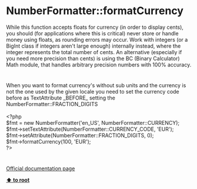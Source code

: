 # NumberFormatter::formatCurrency




<div class="phpcode"><span class="html">
While this function accepts floats for currency (in order to display cents), you should (for applications where this is critical) never store or handle money using floats, as rounding errors may occur. Work with integers (or a BigInt class if integers aren&apos;t large enough) internally instead, where the integer represents the total number of cents. An alternative (especially if you need more precision than cents) is using the BC (Binary Calculator) Math module, that handles arbitrary precision numbers with 100% accuracy.</span>
</div>
  

#


<div class="phpcode"><span class="html">
When you want to format currency&apos;s without sub units and the currency is not the one used by the given locale you need to set the currency code before as TextAttribute _BEFORE_ setting the NumberFormatter::FRACTION_DIGITS<br><br><span class="default">&lt;?php<br>$fmt </span><span class="keyword">= new </span><span class="default">NumberFormatter</span><span class="keyword">(</span><span class="string">&apos;en_US&apos;</span><span class="keyword">, </span><span class="default">NumberFormatter</span><span class="keyword">::</span><span class="default">CURRENCY</span><span class="keyword">);<br></span><span class="default">$fmt</span><span class="keyword">-&gt;</span><span class="default">setTextAttribute</span><span class="keyword">(</span><span class="default">NumberFormatter</span><span class="keyword">::</span><span class="default">CURRENCY_CODE</span><span class="keyword">, </span><span class="string">&apos;EUR&apos;</span><span class="keyword">);<br></span><span class="default">$fmt</span><span class="keyword">-&gt;</span><span class="default">setAttribute</span><span class="keyword">(</span><span class="default">NumberFormatter</span><span class="keyword">::</span><span class="default">FRACTION_DIGITS</span><span class="keyword">, </span><span class="default">0</span><span class="keyword">);<br></span><span class="default">$fmt</span><span class="keyword">-&gt;</span><span class="default">formatCurrency</span><span class="keyword">(</span><span class="default">100</span><span class="keyword">, </span><span class="string">&apos;EUR&apos;</span><span class="keyword">);<br></span><span class="default">?&gt;</span>
</span>
</div>
  

#

[Official documentation page](https://www.php.net/manual/en/numberformatter.formatcurrency.php)

**[⬆ to root](/)**